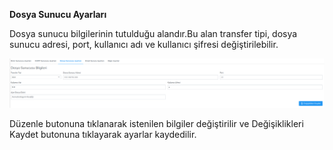 **Dosya Sunucu Ayarları**

Dosya sunucu bilgilerinin tutulduğu alandır.Bu alan transfer tipi, dosya sunucu adresi, port, kullanıcı 
adı ve kullanıcı şifresi değiştirilebilir.

[![Dosya Sunucu Ayaları](../images/serverSettings/fileServerSettings.png)](../images/serverSettings/fileServerSettings.png)

Düzenle butonuna tıklanarak istenilen bilgiler değiştirilir ve Değişiklikleri Kaydet butonuna 
tıklayarak ayarlar kaydedilir.